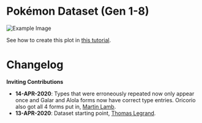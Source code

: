 # Pokémon Dataset (Gen 1-8)

![Example Image](example.gif)

See how to create this plot in [this tutorial](https://shahinrostami.com/posts/statistics/data-is-beautiful/co-occurrence-of-pokemon-types-gen-8-with-chord-diagrams/).

# Changelog

**Inviting Contributions**

- **14-APR-2020**: Types that were erroneously repeated now only appear once and Galar and Alola forms now have correct type entries. Oricorio also got all 4 forms put in, [Martin Lamb](#).
- **13-APR-2020**: Dataset starting point, [Thomas Legrand](https://www.kaggle.com/tlegrand/pokemon-with-stats-generation-8).
